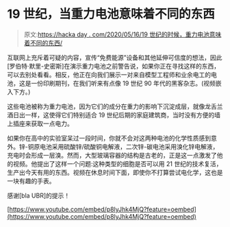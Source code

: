 # 19 世纪，当重力电池意味着不同的东西

> 原文:[https://hacka day . com/2020/05/16/19 世纪的时候，重力电池意味着不同的东西/](https://hackaday.com/2020/05/16/the-19th-century-when-gravity-battery-meant-something-different/)

互联网上充斥着可疑的内容，宣传“免费能源”设备和其他延伸可信度的想法，因此[罗伯特·默里-史密斯]在演示重力电池之前警告说，如果你正在寻找这样的东西，可以去别处看看。相反，他正在向我们展示一对来自模型工程师和业余电工的电池，这是一份印刷期刊，在我们听来有点像 19 世纪 90 年代的黑客杂志。(视频嵌入下方。)

这些电池被称为重力电池，因为它们的成分在重力的影响下沉淀成层，就像龙舌兰酒日出一样，这使得它们特别适合 19 世纪后期的家庭建筑商，当时没有方便的墙上插座来获取一点电力。

如果你在高中的实验室呆过一段时间，你就不会对这两种电池的化学性质感到意外。锌-铜原电池采用硫酸锌/硫酸铜电解液，二次锌-碳电池采用溴化锌电解液，充电时会形成一层溴。然而，大型玻璃容器的结构是古老的，正是这一点激发了他的视频。他提出了这样一个问题:这种类型的细胞是否可以用 21 世纪的技术复活，生产出今天有用的东西。视频在休息时间下面，即使你不打算尝试电化学，这也是一块有趣的手表。

感谢[bla UBR]的提示！

[https://www.youtube.com/embed/p8lyJhk4MjQ?feature=oembed](https://www.youtube.com/embed/p8lyJhk4MjQ?feature=oembed)
